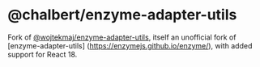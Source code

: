 # @chalbert/enzyme-adapter-utils

Fork of [@wojtekmaj/enzyme-adapter-utils](https://github.com/wojtekmaj/enzyme-adapter-utils),
itself an unofficial fork of [enzyme-adapter-utils] (https://enzymejs.github.io/enzyme/), with
added support for React 18.
